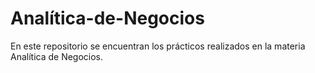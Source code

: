 # Analítica-de-Negocios
En este repositorio se encuentran los prácticos realizados en la materia Analítica de Negocios.
